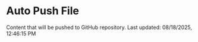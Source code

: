 # Auto Push File

Content that will be pushed to GitHub repository.
Last updated: 08/18/2025, 12:46:15 PM